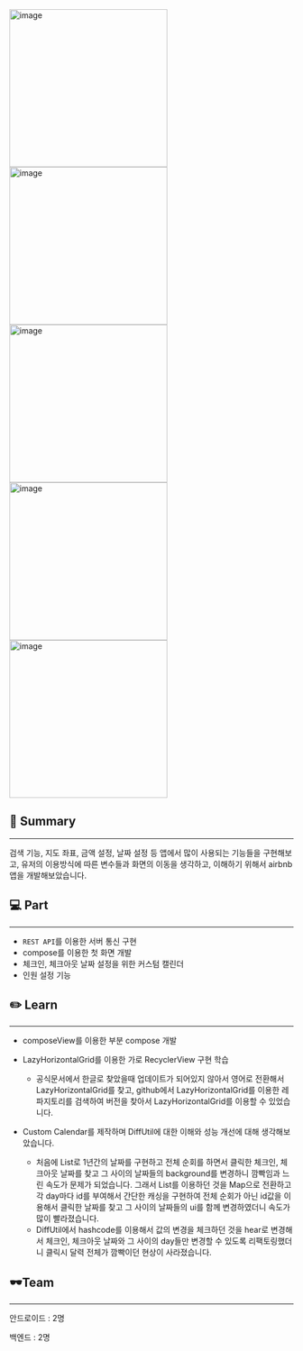 <img width="280" alt="image" src="https://user-images.githubusercontent.com/79190824/176671747-b86179e6-e77e-4e2b-8c98-a9b182b868a3.png">
<img width="280" alt="image" src="https://user-images.githubusercontent.com/79190824/176671775-e39b4219-af5d-4aea-bae3-9b1b4f33a405.png">
<img width="280" alt="image" src="https://user-images.githubusercontent.com/79190824/176671789-913bf9a2-4bf2-468b-9138-18591459c168.png">
<img width="280" alt="image" src="https://user-images.githubusercontent.com/79190824/176671812-2c25c7d8-a6f5-4ac7-814f-c901b3280622.png">
<img width="280" alt="image" src="https://user-images.githubusercontent.com/79190824/176671826-6176f0ed-cf74-4d61-b98d-e20b52b48a19.png">





## 📃 Summary

---

검색 기능, 지도 좌표, 금액 설정, 날짜 설정 등 앱에서 많이 사용되는 기능들을 구현해보고, 유저의 이용방식에 따른 변수들과 화면의 이동을 생각하고, 이해하기 위해서 airbnb 앱을 개발해보았습니다.

## 💻 Part

---

- `REST API`를 이용한 서버 통신 구현
- compose를 이용한 첫 화면 개발
- 체크인, 체크아웃 날짜 설정을 위한 커스텀 캘린더
- 인원 설정 기능

## ✏️ Learn

---

- composeView를 이용한 부분 compose 개발

- LazyHorizontalGrid를 이용한 가로 RecyclerView 구현 학습
    - 공식문서에서 한글로 찾았을때 업데이트가 되어있지 않아서 영어로 전환해서 LazyHorizontalGrid를 찾고, github에서 LazyHorizontalGrid를 이용한 레파지토리를 검색하여 버전을 찾아서 LazyHorizontalGrid를 이용할 수 있었습니다.
    
- Custom Calendar를 제작하며 DiffUtil에 대한 이해와 성능 개선에 대해 생각해보았습니다.
    - 처음에 List로 1년간의 날짜를 구현하고 전체 순회를 하면서 클릭한 체크인, 체크아웃 날짜를 찾고 그 사이의 날짜들의 background를 변경하니 깜빡임과 느린 속도가 문제가 되었습니다. 그래서 List를 이용하던 것을 Map으로 전환하고 각 day마다 id를 부여해서 간단한 캐싱을 구현하여 전체 순회가 아닌 id값을 이용해서 클릭한 날짜를 찾고 그 사이의 날짜들의 ui를 함께 변경하였더니 속도가 많이 빨라졌습니다.
    - DiffUtil에서 hashcode를 이용해서 값의 변경을 체크하던 것을 hear로 변경해서 체크인, 체크아웃 날짜와 그 사이의 day들만 변경할 수 있도록 리팩토링했더니 클릭시 달력 전체가 깜빡이던 현상이 사라졌습니다.

## 🕶Team

---

안드로이드 : 2명

백엔드 : 2명
